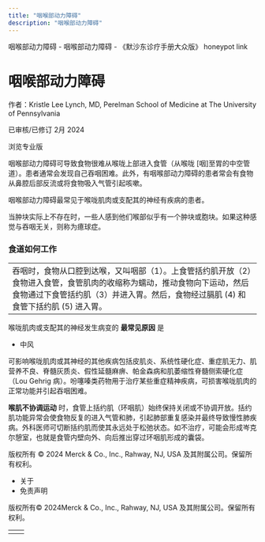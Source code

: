 ```yaml
---
title: "咽喉部动力障碍"
description: "咽喉部动力障碍"
---
```


﻿咽喉部动力障碍 \- 咽喉部动力障碍 \- 《默沙东诊疗手册大众版》 honeypot link

# 咽喉部动力障碍

作者：Kristle Lee Lynch, MD, Perelman School of Medicine at The University of
Pennsylvania

已审核/已修订 2月 2024

浏览专业版

咽喉部动力障碍可导致食物很难从喉咙上部进入食管（从喉咙 \[咽\]至胃的中空管道）。患者通常会发现自己吞咽困难。此外，有咽喉部动力障碍的患者常会有食物从鼻腔后部反流或将食物吸入气管引起咳嗽。

咽喉部动力障碍最常见于喉咙肌肉或支配其的神经有疾病的患者。

当肿块实际上不存在时，一些人感到他们喉部似乎有一个肿块或胞块。如果这种感觉与吞咽无关，则称为癔球症。

### 食道如何工作

|     |
| --- |
| 吞咽时，食物从口腔到达喉，又叫咽部（1）。上食管括约肌开放（2）食物进入食管，食管肌肉的收缩称为蠕动，推动食物向下运动，然后食物通过下食管括约肌（3）并进入胃。然后，食物经过膈肌 (4) 和食管下括约肌 (5) 进入胃。<br> |

喉咙肌肉或支配其的神经发生病变的 **最常见原因** 是

- 中风


可影响喉咙肌肉或其神经的其他疾病包括皮肌炎、系统性硬化症、重症肌无力、肌营养不良、脊髓灰质炎、假性延髓麻痹、帕金森病和肌萎缩性脊髓侧索硬化症（Lou Gehrig 病）。吩噻嗪类药物用于治疗某些重症精神疾病，可损害喉咙肌肉的正常功能并引起吞咽困难。

**喉肌不协调运动** 时，食管上括约肌（环咽肌）始终保持关闭或不协调开放。括约肌功能异常会使食物反复的进入气管和肺，引起肺部重复感染并最终导致慢性肺疾病。外科医师可切断括约肌而使其永远处于松弛状态。如不治疗，可能会形成岑克尔憩室，也就是食管内壁向外、向后推出穿过环咽肌形成的囊袋。



版权所有 © 2024
Merck & Co., Inc., Rahway, NJ, USA 及其附属公司。保留所有权利。

- 关于
- 免责声明

版权所有© 2024Merck & Co., Inc., Rahway, NJ, USA 及其附属公司。保留所有权利。

|     |     |
| --- | --- |
|  |  |